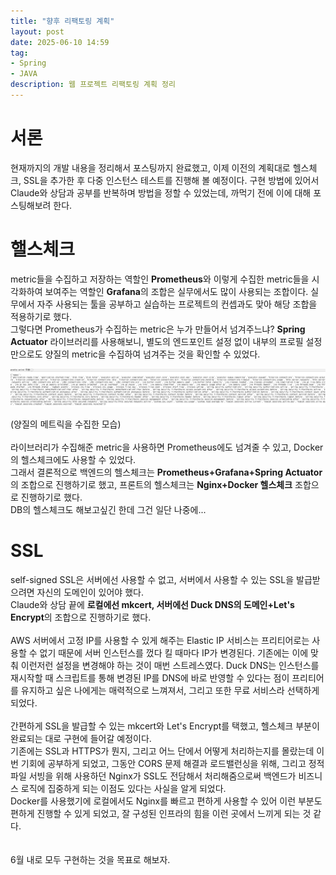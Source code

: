 ```yaml
---
title: "향후 리팩토링 계획"
layout: post
date: 2025-06-10 14:59
tag:
- Spring
- JAVA
description: 웹 프로젝트 리팩토링 계획 정리
---  
```


# 서론  

현재까지의 개발 내용을 정리해서 포스팅까지 완료했고, 이제 이전의 계획대로 헬스체크, SSL을 추가한 후 다중 인스턴스 테스트를 진행해 볼 예정이다. 구현 방법에 있어서 Claude와 상담과 공부를 반복하며 방법을 정할 수 있었는데, 까먹기 전에 이에 대해 포스팅해보려 한다.  

# 핼스체크  
metric들을 수집하고 저장하는 역할인 **Prometheus**와 이렇게 수집한 metric들을 시각화하여 보여주는 역할인 **Grafana**의 조합은 실무에서도 많이 사용되는 조합이다. 실무에서 자주 사용되는 툴을 공부하고 실습하는 프로젝트의 컨셉과도 맞아 해당 조합을 적용하기로 했다.  
그렇다면 Prometheus가 수집하는 metric은 누가 만들어서 넘겨주느냐? **Spring Actuator** 라이브러리를 사용해보니, 별도의 엔드포인트 설정 없이 내부의 프로필 설정만으로도 양질의 metric을 수집하여 넘겨주는 것을 확인할 수 있었다.  

![metric](/assets/img/metric.PNG)  

(양질의 메트릭을 수집한 모습)  
&nbsp;  
라이브러리가 수집해준 metric을 사용하면 Prometheus에도 넘겨줄 수 있고, Docker의 헬스체크에도 사용할 수 있었다.  
그래서 결론적으로 백엔드의 헬스체크는 **Prometheus+Grafana+Spring Actuator**의 조합으로 진행하기로 했고, 프론트의 헬스체크는 **Nginx+Docker 헬스체크** 조합으로 진행하기로 했다.  
DB의 헬스체크도 해보고싶긴 한데 그건 일단 나중에...  

# SSL  
self-signed SSL은 서버에선 사용할 수 없고, 서버에서 사용할 수 있는 SSL을 발급받으려면 자신의 도메인이 있어야 했다.  
Claude와 상담 끝에 **로컬에선 mkcert, 서버에선 Duck DNS의 도메인+Let's Encrypt**의 조합으로 진행하기로 했다.  
&nbsp;  
AWS 서버에서 고정 IP를 사용할 수 있게 해주는 Elastic IP 서비스는 프리티어로는 사용할 수 없기 때문에 서버 인스턴스를 껐다 킬 때마다 IP가 변경된다. 기존에는 이에 맞춰 이런저런 설정을 변경해야 하는 것이 매번 스트레스였다.
Duck DNS는 인스턴스를 재시작할 때 스크립트를 통해 변경된 IP를 DNS에 바로 반영할 수 있다는 점이 프리티어를 유지하고 싶은 나에게는 매력적으로 느껴져서, 그리고 또한 무료 서비스라 선택하게 되었다.  
&nbsp;  
간편하게 SSL을 발급할 수 있는 mkcert와 Let's Encrypt를 택했고, 헬스체크 부분이 완료되는 대로 구현에 들어갈 예정이다.  
기존에는 SSL과 HTTPS가 뭔지, 그리고 어느 단에서 어떻게 처리하는지를 몰랐는데 이번 기회에 공부하게 되었고, 그동안 CORS 문제 해결과 로드밸런싱을 위해, 그리고 정적 파일 서빙을 위해 사용하던 Nginx가 SSL도 전담해서 처리해줌으로써 백엔드가 비즈니스 로직에 집중하게 되는 이점도 있다는 사실을 알게 되었다.  
Docker를 사용했기에 로컬에서도 Nginx를 빠르고 편하게 사용할 수 있어 이런 부분도 편하게 진행할 수 있게 되었고, 잘 구성된 인프라의 힘을 이런 곳에서 느끼게 되는 것 같다.  
&nbsp;  
&nbsp;  
6월 내로 모두 구현하는 것을 목표로 해보자.